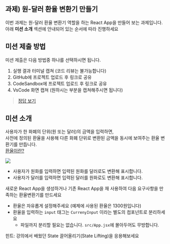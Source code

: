 ## 과제) 원-달러 환율 변환기 만들기

이번 과제는 원-달러 환율 변환기 역할을 하는 React App을 만들어 보는 과제입니다.
아래 **미션 소개** 섹션에 안내되어 있는 순서에 따라 진행하세요

## 미션 제출 방법

미션 제출은 다음 방법중 하나를 선택하시면 됩니다.

1. 실행 결과 터미널 캡쳐 (코드 리뷰는 불가능합니다)
2. GitHub에 프로젝트 업로드 후 링크로 공유
3. CodeSandbox에 프로젝트 업로드 후 링크로 공유
4. VsCode 화면 캡쳐 (원하시는 부분을 캡쳐해주시면 됩니다)

> [정답 보기](https://github.com/winterlood/onebite-react-challenge/blob/main/missions/day13/answer)

## 미션 소개

사용자가 한 화폐의 단위(원 또는 달러)의 금액을 입력하면,  
사전에 정의된 환율을 사용해 다른 화폐 단위로 변환된 금액을 동시에 보여주는 환율 변환기를 만듭니다.  
[환율이란?](https://namu.wiki/w/%ED%99%98%EC%9C%A8)

![](https://github.com/winterlood/onebite-react-challenge/assets/46296754/02cbb42e-39be-4460-9854-7e5934fded64)

- 사용자가 원화를 입력하면 입력된 원화를 달러로도 변환해 표시합니다.
- 사용자가 달러를 입력하면 입력된 달러를 원화로도 변환해 표시합니다.

새로운 React App을 생성하거나 기존 React App을 재 사용하여 다음 요구사항을 만족하는 환율변환기를 만드세요

- 환율은 자유롭게 설정해주세요 (예제에 사용된 환율은 1300원입니다)
- 환율을 입력하는 `input` 태그는 `CurrenyInput` 이라는 별도의 컴포넌트로 분리하세요
  - 파일까지 분리할 필요는 없습니다. `src/App.jsx`에 몰아두어도 무방합니다.

힌트: 강의에서 배웠던 State 끌어올리기(State Lifting)을 응용해보세요
